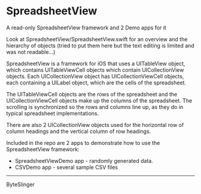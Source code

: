 # SpreadsheetView
A read-only SpreadsheetView framework and 2 Demo apps for it

Look at SpreadsheetView/SpreadsheetView.swift for an overview and the hierarchy of objects (tried to put them here but the text editing is limited and was not readable...)

SpreadsheetView is a framework for iOS that uses a UITableView object, which contains UITableViewCell objects which contain UICollectionView objects.  Each UICollectionView object has UICollectionViewCell objects, each containing a UILabel object, which are the cells of the spreadsheet.

The UITableViewCell objects are the rows of the spreadsheet and the UICollectionViewCell objects make up the columns of the spreadsheet.  The scrolling is synchronized so the rows and columns line up, as they do in typical spreadsheet implementations.

There are also 2 UICollectionView objects used for the horizontal row of column headings and the vertical column of row headings.

Included in the repo are 2 apps to demonstrate how to use the SpreadsheetView framework:

  * SpreadsheetViewDemo app - randomly generated data.
  * CSVDemo app - several sample CSV files

-----
ByteSlinger
